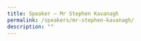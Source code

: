 ```yaml
---
title: Speaker – Mr Stephen Kavanagh
permalink: /speakers/mr-stephen-kavanagh/
description: ""
---
```

